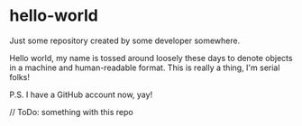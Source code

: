 # hello-world
Just some repository created by some developer somewhere.

Hello world, my name is tossed around loosely these days to denote objects in a machine and human-readable format. This is really a thing, I'm serial folks!

P.S. I have a GitHub account now, yay!

// ToDo: something with this repo
